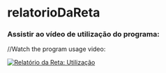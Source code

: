 # relatorioDaReta

### Assistir ao vídeo de utilização do programa:

//Watch the program usage video:

[![Relatório da Reta: Utilização](https://i9.ytimg.com/vi/Y1aHbM_r9Jc/mq1.jpg?sqp=CJzczp0G-oaymwEmCMACELQB8quKqQMa8AEB-AHUBoAC4AOKAgwIABABGGUgZShlMA8%3D&rs=AOn4CLBMCoiiTQdcCBmjtw2r5cP6alBzHA&retry=4)](https://youtu.be/Y1aHbM_r9Jc "Relatório da Reta: Utilização")
